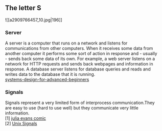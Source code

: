 ## The letter S
![[a2909766457_10.jpg|196]]
### Server
A server is a computer that runs on a network and listens for communications from other computers. When it receives some data from another computer it performs some sort of action in response and - usually - sends back some data of its own. For example, a web server listens on a network for HTTP requests and sends back webpages and information in response. A database server listens for database queries and reads and writes data to the database that it is running.  
[systems-design-for-advanced-beginners](https://robertheaton.com/2020/04/06/systems-design-for-advanced-beginners/)

### Signals
Signals represent a very limited form of interprocess communication.They are easy to use (hard to use well) but they communicate very little information.  
[1] [julia evans comic](https://wizardzines.com/comics/signals/)  
[2] [Unix Signals](https://cis.temple.edu/~giorgio/cis307/readings/.html)